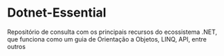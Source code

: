 # Dotnet-Essential
Repositório de consulta com os principais recursos do ecossistema .NET, que funciona como um guia de Orientação a Objetos, LINQ, API, entre outros
